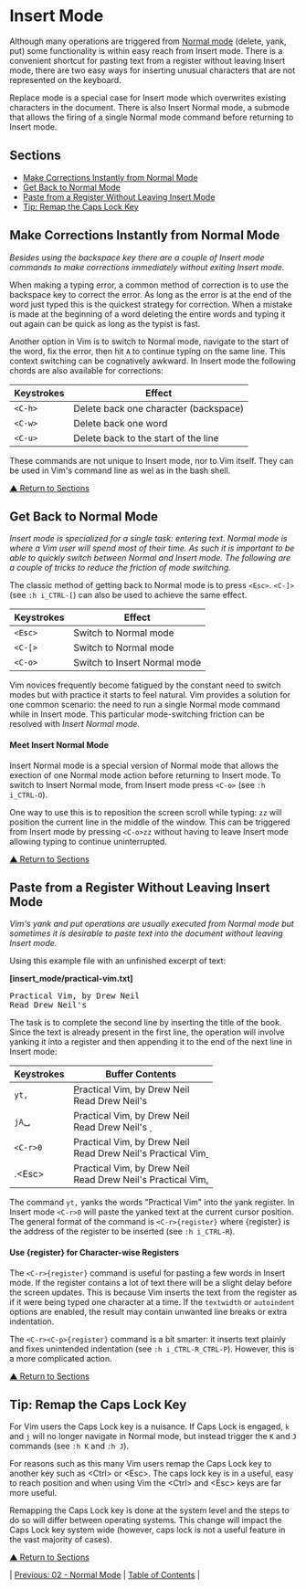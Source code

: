 # Insert Mode
Although many operations are triggered from [Normal mode](../02/README.md) (delete, yank, put) some functionality is within easy reach from Insert mode. There is a convenient shortcut for pasting text from a register without leaving Insert mode, there are two easy ways for inserting unusual characters that are not represented on the keyboard.

Replace mode is a special case for Insert mode which overwrites existing characters in the document. There is also Insert Normal mode, a submode that allows the firing of a single Normal mode command before returning to Insert mode.

## Sections
* [Make Corrections Instantly from Normal Mode](#make-corrections-instantly-from-normal-mode)
* [Get Back to Normal Mode](#get-back-to-normal-mode)
* [Paste from a Register Without Leaving Insert Mode](#paste-from-a-register-without-leaving-insert-mode)
* [Tip: Remap the Caps Lock Key](#tip-remap-the-caps-lock-key)

## Make Corrections Instantly from Normal Mode
_Besides using the backspace key there are a couple of Insert mode commands to make corrections immediately without exiting Insert mode._

When making a typing error, a common method of correction is to use the backspace key to correct the error. As long as the error is at the end of the word just typed this is the quickest strategy for correction. When a mistake is made at the beginning of a word deleting the entire words and typing it out again can be quick as long as the typist is fast.

Another option in Vim is to switch to Normal mode, navigate to the start of the word, fix the error, then hit `A` to continue typing on the same line. This context switching can be cognatively awkward. In Insert mode the following chords are also available for corrections:

| Keystrokes | Effect                                |
| ---------- | ------------------------------------- |
| `<C-h>`    | Delete back one character (backspace) |
| `<C-w>`    | Delete back one word                  |
| `<C-u>`    | Delete back to the start of the line  |

These commands are not unique to Insert mode, nor to Vim itself. They can be used in Vim's command line as wel as in the bash shell.

[▲ Return to Sections](#sections)

## Get Back to Normal Mode
_Insert mode is specialized for a single task: entering text. Normal mode is where a Vim user will spend most of their time. As such it is important to be able to quickly switch between Normal and Insert mode. The following are a couple of tricks to reduce the friction of mode switching._

The classic method of getting back to Normal mode is to press `<Esc>`. `<C-]>` (see `:h i_CTRL-[`) can also be used to achieve the same effect.

| Keystrokes | Effect                       |
| -----------| ---------------------------- |
| `<Esc>`    | Switch to Normal mode        |
| `<C-[>`    | Switch to Normal mode        |
| `<C-o>`    | Switch to Insert Normal mode |

Vim novices frequently become fatigued by the constant need to switch modes but with practice it starts to feel natural. Vim provides a solution for one common scenario: the need to run a single Normal mode command while in Insert mode. This particular mode-switching friction can be resolved with _Insert Normal mode_.

#### Meet Insert Normal Mode
Insert Normal mode is a special version of Normal mode that allows the exection of one Normal mode action before returning to Insert mode. To switch to Insert Normal mode, from Insert mode press `<C-o>` (see `:h i_CTRL-O`).

One way to use this is to reposition the screen scroll while typing: `zz` will position the current line in the middle of the window. This can be triggered from Insert mode by pressing `<C-o>zz` without having to leave Insert mode allowing typing to continue uninterrupted.

[▲ Return to Sections](#sections)

## Paste from a Register Without Leaving Insert Mode
_Vim's yank and put operations are usually executed from Normal mode but sometimes it is desirable to paste text into the document without leaving Insert mode._

Using this example file with an unfinished excerpt of text:

**[insert_mode/practical-vim.txt]**
<pre lang="text">
Practical Vim, by Drew Neil
Read Drew Neil's
</pre>

The task is to complete the second line by inserting the title of the book. Since the text is already present in the first line, the operation will involve yanking it into a register and then appending it to the end of the next line in Insert mode:

| Keystrokes   | Buffer Contents                                                                 |
| ------------ | ------------------------------------------------------------------------------- |
| `yt,`        | <ins>P</ins>ractical Vim, by Drew Neil<br/>Read Drew Neil's                     |
| `jA`␣        | Practical Vim, by Drew Neil<br/>Read Drew Neil's <ins>&nbsp;</ins>              |
| `<C-r>0`     | Practical Vim, by Drew Neil<br/>Read Drew Neil's Practical Vim<ins>&nbsp;</ins> |
| .&lt;Esc&gt; | Practical Vim, by Drew Neil<br/>Read Drew Neil's Practical Vim<ins>.</ins>      |

The command `yt,` yanks the words "Practical Vim" into the yank register. In Insert mode `<C-r>0` will paste the yanked text at the current cursor position. The general format of the command is `<C-r>{register}` where {register} is the address of the register to be inserted (see `:h i_CTRL-R`).

#### Use <C-r>{register} for Character-wise Registers
The `<C-r>{register}` command is useful for pasting a few words in Insert mode. If the register contains a lot of text there will be a slight delay before the screen updates. This is because Vim inserts the text from the register as if it were being typed one character at a time. If the `textwidth` or `autoindent` options are enabled, the result may contain unwanted line breaks or extra indentation.

The `<C-r><C-p>{register}` command is a bit smarter: it inserts text plainly and fixes unintended indentation (see `:h i_CTRL-R_CTRL-P`). However, this is a more complicated action.

[▲ Return to Sections](#sections)

## Tip: Remap the Caps Lock Key
For Vim users the Caps Lock key is a nuisance. If Caps Lock is engaged, `k` and `j` will no longer navigate in Normal mode, but instead trigger the `K` and `J` commands (see `:h K` and `:h J`).

For reasons such as this many Vim users remap the Caps Lock key to another key such as &lt;Ctrl&gt; or &lt;Esc&gt;. The caps lock key is in a useful, easy to reach position and when using Vim the &lt;Ctrl&gt; and &lt;Esc&gt; keys are far more useful.

Remapping the Caps Lock key is done at the system level and the steps to do so will differ between operating systems. This change will impact the Caps Lock key system wide (however, caps lock is not a useful feature in the vast majority of cases).

[▲ Return to Sections](#sections)

| [Previous: 02 - Normal Mode](../02/README.md) | [Table of Contents](../README.md#table-of-contents) |
